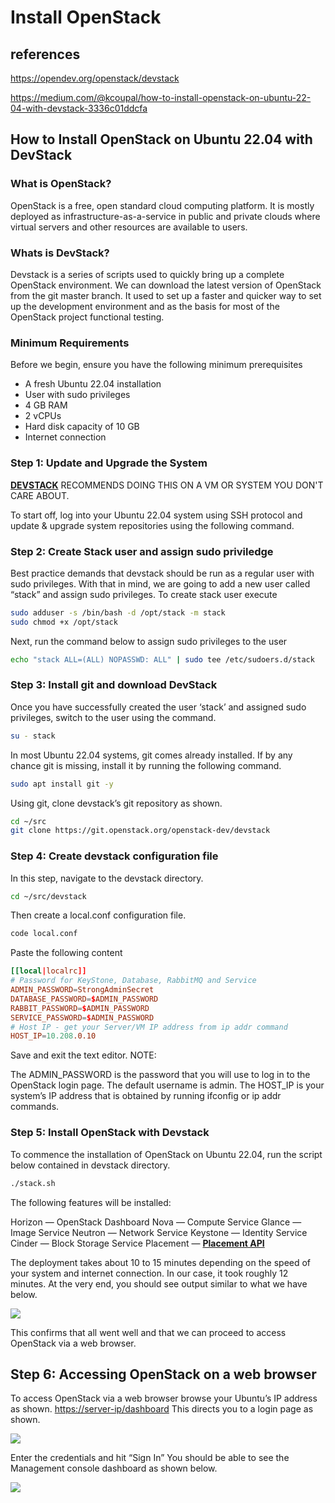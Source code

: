 # Install OpenStack

## references

<https://opendev.org/openstack/devstack>

<https://medium.com/@kcoupal/how-to-install-openstack-on-ubuntu-22-04-with-devstack-3336c01ddcfa>

## How to Install OpenStack on Ubuntu 22.04 with DevStack

### What is OpenStack?

OpenStack is a free, open standard cloud computing platform. It is mostly deployed as infrastructure-as-a-service in public and private clouds where virtual servers and other resources are available to users.

### Whats is DevStack?

Devstack is a series of scripts used to quickly bring up a complete OpenStack environment. We can download the latest version of OpenStack from the git master branch. It used to set up a faster and quicker way to set up the development environment and as the basis for most of the OpenStack project functional testing.

### Minimum Requirements

Before we begin, ensure you have the following minimum prerequisites

- A fresh Ubuntu 22.04 installation
- User with sudo privileges
- 4 GB RAM
- 2 vCPUs
- Hard disk capacity of 10 GB
- Internet connection

### Step 1: Update and Upgrade the System

**[DEVSTACK](https://opendev.org/openstack/devstack)** RECOMMENDS DOING THIS ON A VM OR SYSTEM YOU DON'T CARE ABOUT.

To start off, log into your Ubuntu 22.04 system using SSH protocol and update & upgrade system repositories using the following command.

### Step 2: Create Stack user and assign sudo priviledge

Best practice demands that devstack should be run as a regular user with sudo privileges. With that in mind, we are going to add a new user called “stack” and assign sudo privileges. To create stack user execute

```bash
sudo adduser -s /bin/bash -d /opt/stack -m stack
sudo chmod +x /opt/stack
```

Next, run the command below to assign sudo privileges to the user

```bash
echo "stack ALL=(ALL) NOPASSWD: ALL" | sudo tee /etc/sudoers.d/stack
```

### Step 3: Install git and download DevStack

Once you have successfully created the user ‘stack’ and assigned sudo privileges, switch to the user using the command.

```bash
su - stack
```

In most Ubuntu 22.04 systems, git comes already installed. If by any chance git is missing, install it by running the following command.

```bash
sudo apt install git -y
```

Using git, clone devstack’s git repository as shown.

```bash
cd ~/src
git clone https://git.openstack.org/openstack-dev/devstack
```

### Step 4: Create devstack configuration file

In this step, navigate to the devstack directory.

```bash
cd ~/src/devstack
```

Then create a local.conf configuration file.

```bash
code local.conf
```

Paste the following content

```conf
[[local|localrc]]
# Password for KeyStone, Database, RabbitMQ and Service
ADMIN_PASSWORD=StrongAdminSecret
DATABASE_PASSWORD=$ADMIN_PASSWORD
RABBIT_PASSWORD=$ADMIN_PASSWORD
SERVICE_PASSWORD=$ADMIN_PASSWORD
# Host IP - get your Server/VM IP address from ip addr command
HOST_IP=10.208.0.10
```

Save and exit the text editor. NOTE:

The ADMIN_PASSWORD is the password that you will use to log in to the OpenStack login page. The default username is admin.
The HOST_IP is your system’s IP address that is obtained by running ifconfig or ip addr commands.

### Step 5: Install OpenStack with Devstack

To commence the installation of OpenStack on Ubuntu 22.04, run the script below contained in devstack directory.

```bash
./stack.sh
```

The following features will be installed:

Horizon — OpenStack Dashboard
Nova — Compute Service
Glance — Image Service
Neutron — Network Service
Keystone — Identity Service
Cinder — Block Storage Service
Placement — **[Placement API](https://docs.openstack.org/api-ref/placement/)**

The deployment takes about 10 to 15 minutes depending on the speed of your system and internet connection. In our case, it took roughly 12 minutes. At the very end, you should see output similar to what we have below.

![](https://miro.medium.com/v2/resize:fit:4800/format:webp/0*roHTfRye_CN5tyO6.jpg)

This confirms that all went well and that we can proceed to access OpenStack via a web browser.

## Step 6: Accessing OpenStack on a web browser

To access OpenStack via a web browser browse your Ubuntu’s IP address as shown. <https://server-ip/dashboard> This directs you to a login page as shown.

![](https://miro.medium.com/v2/resize:fit:640/format:webp/0*ACjue7WCslkHjP4C.png)

Enter the credentials and hit “Sign In” You should be able to see the Management console dashboard as shown below.

![](https://miro.medium.com/v2/resize:fit:720/format:webp/0*dya1n9DWtYUeCF4E.png)
